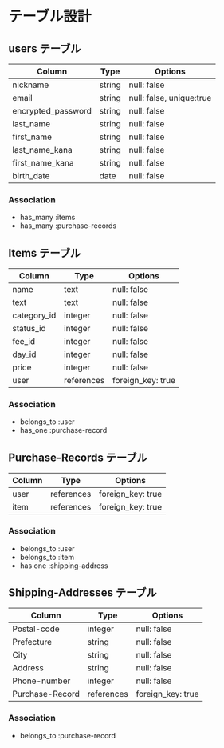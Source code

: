 # テーブル設計

## users テーブル

| Column             | Type   | Options                  |
| ------------------ | ------ | ------------------------ |
| nickname           | string | null: false              |
| email              | string | null: false, unique:true |
| encrypted_password | string | null: false              |
| last_name          | string | null: false              |
| first_name         | string | null: false              |
| last_name_kana     | string | null: false              |
| first_name_kana    | string | null: false              |
| birth_date         | date   | null: false              |

### Association

- has_many :items
- has_many :purchase-records

## Items テーブル

| Column      | Type       | Options           |
| ----------- | ---------- | ----------------- |
| name        | text       | null: false       |
| text        | text       | null: false       |
| category_id | integer    | null: false       |
| status_id   | integer    | null: false       |
| fee_id      | integer    | null: false       |
| day_id      | integer    | null: false       |
| price       | integer    | null: false       |
| user        | references | foreign_key: true |

### Association

- belongs_to :user
- has_one :purchase-record

## Purchase-Records テーブル

| Column | Type       | Options           |
| ------ | ---------- | ----------------- |
| user   | references | foreign_key: true |
| item   | references | foreign_key: true |

### Association

- belongs_to :user
- belongs_to :item
- has one :shipping-address

## Shipping-Addresses テーブル

| Column          | Type       | Options           |
| --------------- | ---------- | ----------------- |
| Postal-code     | integer    | null: false       |
| Prefecture      | string     | null: false       |
| City            | string     | null: false       |
| Address         | string     | null: false       |
| Phone-number    | integer    | null: false       |
| Purchase-Record | references | foreign_key: true |

### Association

- belongs_to :purchase-record
